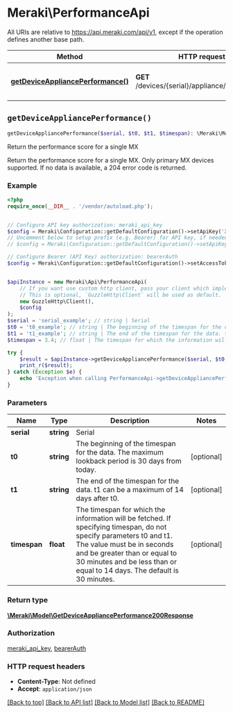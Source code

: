 # Meraki\PerformanceApi

All URIs are relative to https://api.meraki.com/api/v1, except if the operation defines another base path.

| Method | HTTP request | Description |
| ------------- | ------------- | ------------- |
| [**getDeviceAppliancePerformance()**](PerformanceApi.md#getDeviceAppliancePerformance) | **GET** /devices/{serial}/appliance/performance | Return the performance score for a single MX |


## `getDeviceAppliancePerformance()`

```php
getDeviceAppliancePerformance($serial, $t0, $t1, $timespan): \Meraki\Model\GetDeviceAppliancePerformance200Response
```

Return the performance score for a single MX

Return the performance score for a single MX. Only primary MX devices supported. If no data is available, a 204 error code is returned.

### Example

```php
<?php
require_once(__DIR__ . '/vendor/autoload.php');


// Configure API key authorization: meraki_api_key
$config = Meraki\Configuration::getDefaultConfiguration()->setApiKey('X-Cisco-Meraki-API-Key', 'YOUR_API_KEY');
// Uncomment below to setup prefix (e.g. Bearer) for API key, if needed
// $config = Meraki\Configuration::getDefaultConfiguration()->setApiKeyPrefix('X-Cisco-Meraki-API-Key', 'Bearer');

// Configure Bearer (API Key) authorization: bearerAuth
$config = Meraki\Configuration::getDefaultConfiguration()->setAccessToken('YOUR_ACCESS_TOKEN');


$apiInstance = new Meraki\Api\PerformanceApi(
    // If you want use custom http client, pass your client which implements `GuzzleHttp\ClientInterface`.
    // This is optional, `GuzzleHttp\Client` will be used as default.
    new GuzzleHttp\Client(),
    $config
);
$serial = 'serial_example'; // string | Serial
$t0 = 't0_example'; // string | The beginning of the timespan for the data. The maximum lookback period is 30 days from today.
$t1 = 't1_example'; // string | The end of the timespan for the data. t1 can be a maximum of 14 days after t0.
$timespan = 3.4; // float | The timespan for which the information will be fetched. If specifying timespan, do not specify parameters t0 and t1. The value must be in seconds and be greater than or equal to 30 minutes and be less than or equal to 14 days. The default is 30 minutes.

try {
    $result = $apiInstance->getDeviceAppliancePerformance($serial, $t0, $t1, $timespan);
    print_r($result);
} catch (Exception $e) {
    echo 'Exception when calling PerformanceApi->getDeviceAppliancePerformance: ', $e->getMessage(), PHP_EOL;
}
```

### Parameters

| Name | Type | Description  | Notes |
| ------------- | ------------- | ------------- | ------------- |
| **serial** | **string**| Serial | |
| **t0** | **string**| The beginning of the timespan for the data. The maximum lookback period is 30 days from today. | [optional] |
| **t1** | **string**| The end of the timespan for the data. t1 can be a maximum of 14 days after t0. | [optional] |
| **timespan** | **float**| The timespan for which the information will be fetched. If specifying timespan, do not specify parameters t0 and t1. The value must be in seconds and be greater than or equal to 30 minutes and be less than or equal to 14 days. The default is 30 minutes. | [optional] |

### Return type

[**\Meraki\Model\GetDeviceAppliancePerformance200Response**](../Model/GetDeviceAppliancePerformance200Response.md)

### Authorization

[meraki_api_key](../../README.md#meraki_api_key), [bearerAuth](../../README.md#bearerAuth)

### HTTP request headers

- **Content-Type**: Not defined
- **Accept**: `application/json`

[[Back to top]](#) [[Back to API list]](../../README.md#endpoints)
[[Back to Model list]](../../README.md#models)
[[Back to README]](../../README.md)
